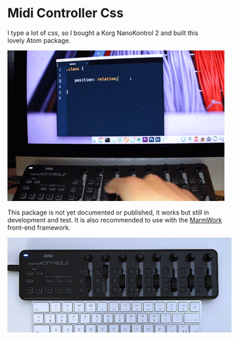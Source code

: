 # Midi Controller Css

I type a lot of css, so I bought a Korg NanoKontrol 2 and built this 	
lovely Atom package.

![Demo](demo.gif)

This package is not yet documented or published, it works but still in development and test.
It is also recommended to use with the [MarmWork](https://github.com/dimitrinicolas/marmwork) front-end framework.

![Korg NanoKontrol 2](photo.jpg)
